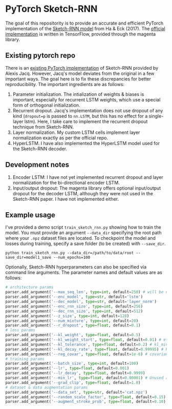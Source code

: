 # PyTorch Sketch-RNN

The goal of this repositority is to provide an accurate and efficient PyTorch implementation of the [Sketch-RNN model](https://arxiv.org/abs/1704.03477) from Ha & Eck (2017). 
The [official implementation](https://github.com/tensorflow/magenta/blob/master/magenta/models/sketch_rnn/README.md) is written in TensorFlow, provided through the magenta library.

## Existing pytorch repo

There is an [existing PyTorch implementation](https://github.com/alexis-jacq/Pytorch-Sketch-RNN) of Sketch-RNN provided by Alexis Jacq. However, Jacq's model deviates from the original in a few important ways. The goal here is to fix these discrepancies for better reproducibility. The important ingredients are as follows:
1. Parameter initialization. The intialization of weights & biases is important, especially for recurrent LSTM weights, which use a special form of orthogonal initialization.
2. Recurrent dropout. Jacq's implementation does not use dropout of any kind (`dropout=p` is passed to `nn.LSTM`, but this has no effect for a single-layer lstm). Here, I take care to implement the recurrent dropout technique from Sketch-RNN.
3. Layer normalization. My custom LSTM cells implement layer normalization exactly as per the official repo.
4. HyperLSTM. I have also implemented the HyperLSTM model used for the Sketch-RNN decoder.

## Development notes
1. Encoder LSTM: I have not yet implemented recurrent dropout and layer normalization for the bi-directional encoder LSTM.
2. Input/output dropout: The magenta library offers optional input/output dropout for the decoder LSTM, although they were not used in the Sketch-RNN paper. I have not implemented either.

## Example usage

I've provided a demo script `train_sketch_rnn.py` showing how to train the model. 
You must provide an argument `--data_dir` specifying the root path where your `.npz` dataset files are located. 
To checkpoint the model and losses during training, specify a save folder (to be created) with `--save_dir`.

```
python train_sketch_rnn.py --data_dir=/path/to/data/root --save_dir=model1_save --num_epochs=100
```

Optionally, Sketch-RNN hyperparameters can also be specified via command line arguments. 
The parameter names and default values are as follows:

```python
# architecture params
parser.add_argument('--max_seq_len', type=int, default=250) # will be updated based on dataset
parser.add_argument('--enc_model', type=str, default='lstm')
parser.add_argument('--dec_model', type=str, default='layer_norm')
parser.add_argument('--enc_rnn_size', type=int, default=256)
parser.add_argument('--dec_rnn_size', type=int, default=512)
parser.add_argument('--z_size', type=int, default=128)
parser.add_argument('--num_mixture', type=int, default=20)
parser.add_argument('--r_dropout', type=float, default=0.1)
# loss params
parser.add_argument('--kl_weight', type=float, default=0.5)
parser.add_argument('--kl_weight_start', type=float, default=0.01) # eta_min
parser.add_argument('--kl_tolerance', type=float, default=0.2) # kl_min
parser.add_argument('--kl_decay_rate', type=float, default=0.99995) # R
parser.add_argument('--reg_covar', type=float, default=1e-6) # covariance shrinkage
# training params
parser.add_argument('--batch_size', type=int, default=100)
parser.add_argument('--lr', type=float, default=0.001)
parser.add_argument('--lr_decay', type=float, default=0.9999)
parser.add_argument('--min_lr', type=float, default=0.00001) # Unused at the moment
parser.add_argument('--grad_clip', type=float, default=1.0)
# dataset & data augmentation params
parser.add_argument('--data_set', type=str, default='cat.npz')
parser.add_argument('--random_scale_factor', type=float, default=0.15)
parser.add_argument('--augment_stroke_prob', type=float, default=0.10)
```